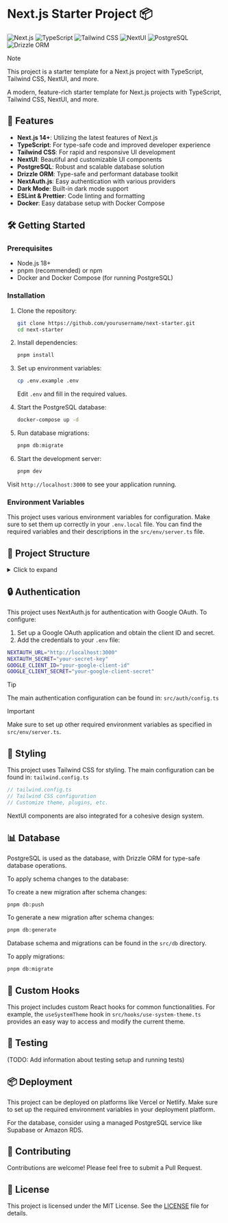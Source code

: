 # Next.js Starter Project 📦

![Next.js](https://img.shields.io/badge/Next.js-14.0+-000000?style=for-the-badge&logo=next.js&logoColor=white)
![TypeScript](https://img.shields.io/badge/TypeScript-5.0+-3178C6?style=for-the-badge&logo=typescript&logoColor=white)
![Tailwind CSS](https://img.shields.io/badge/Tailwind_CSS-3.0+-38B2AC?style=for-the-badge&logo=tailwind-css&logoColor=white)
![NextUI](https://img.shields.io/badge/NextUI-2.0+-000000?style=for-the-badge&logo=next.js&logoColor=white)
![PostgreSQL](https://img.shields.io/badge/PostgreSQL-16.0+-4169E1?style=for-the-badge&logo=postgresql&logoColor=white)
![Drizzle ORM](https://img.shields.io/badge/Drizzle_ORM-0.33.0+-4B32C3?style=for-the-badge)

> [!NOTE]  
> This project is a starter template for a Next.js project with TypeScript, Tailwind CSS, NextUI, and more.

A modern, feature-rich starter template for Next.js projects with TypeScript, Tailwind CSS, NextUI, and more.

## 🚀 Features

- **Next.js 14+**: Utilizing the latest features of Next.js
- **TypeScript**: For type-safe code and improved developer experience
- **Tailwind CSS**: For rapid and responsive UI development
- **NextUI**: Beautiful and customizable UI components
- **PostgreSQL**: Robust and scalable database solution
- **Drizzle ORM**: Type-safe and performant database toolkit
- **NextAuth.js**: Easy authentication with various providers
- **Dark Mode**: Built-in dark mode support
- **ESLint & Prettier**: Code linting and formatting
- **Docker**: Easy database setup with Docker Compose

## 🛠️ Getting Started

### Prerequisites

- Node.js 18+
- pnpm (recommended) or npm
- Docker and Docker Compose (for running PostgreSQL)

### Installation

1. Clone the repository:

   ```bash
   git clone https://github.com/yourusername/next-starter.git
   cd next-starter
   ```

2. Install dependencies:

   ```bash
   pnpm install
   ```

3. Set up environment variables:

   ```bash
   cp .env.example .env
   ```

   Edit `.env` and fill in the required values.

4. Start the PostgreSQL database:

   ```bash
   docker-compose up -d
   ```

5. Run database migrations:

   ```bash
   pnpm db:migrate
   ```

6. Start the development server:

   ```bash
   pnpm dev
   ```

Visit `http://localhost:3000` to see your application running.

### Environment Variables

This project uses various environment variables for configuration. Make sure to set them up correctly in your `.env.local` file. You can find the required variables and their descriptions in the `src/env/server.ts` file.

## 📁 Project Structure

<details>
<summary>Click to expand</summary>

```
.
├── src/
│   ├── app/                 # Next.js 13+ app directory
│   ├── components/          # Reusable React components
│   ├── db/                  # Database related files (schema, migrations)
│   ├── env/                 # Environment configuration
│   ├── hooks/               # Custom React hooks
│   ├── types/               # TypeScript type definitions
│   └── utils/               # Utility functions
├── public/                  # Static assets
├── .env.example # Example environment variables
├── docker-compose.yml # Docker Compose configuration
├── next.config.mjs # Next.js configuration
├── tailwind.config.ts # Tailwind CSS configuration
└── tsconfig.json # TypeScript configuration
```

</details>

## 🔒 Authentication

This project uses NextAuth.js for authentication with Google OAuth. To configure:

1. Set up a Google OAuth application and obtain the client ID and secret.
2. Add the credentials to your `.env` file:

```bash
NEXTAUTH_URL="http://localhost:3000"
NEXTAUTH_SECRET="your-secret-key"
GOOGLE_CLIENT_ID="your-google-client-id"
GOOGLE_CLIENT_SECRET="your-google-client-secret"
```

> [!TIP]
> The main authentication configuration can be found in: `src/auth/config.ts`

> [!IMPORTANT]
> Make sure to set up other required environment variables as specified in `src/env/server.ts`.

## 🎨 Styling

This project uses Tailwind CSS for styling. The main configuration can be found in: `tailwind.config.ts`

```typescript
// tailwind.config.ts
// Tailwind CSS configuration
// Customize theme, plugins, etc.
```

NextUI components are also integrated for a cohesive design system.

## 📊 Database

PostgreSQL is used as the database, with Drizzle ORM for type-safe database operations.

To apply schema changes to the database:

To create a new migration after schema changes:

```bash
pnpm db:push
```

To generate a new migration after schema changes:

```bash
pnpm db:generate
```

Database schema and migrations can be found in the `src/db` directory.

To apply migrations:

```bash
pnpm db:migrate
```

## 🎣 Custom Hooks

This project includes custom React hooks for common functionalities. For example, the `useSystemTheme` hook in `src/hooks/use-system-theme.ts` provides an easy way to access and modify the current theme.

## 🧪 Testing

(TODO: Add information about testing setup and running tests)

## 📦 Deployment

This project can be deployed on platforms like Vercel or Netlify. Make sure to set up the required environment variables in your deployment platform.

For the database, consider using a managed PostgreSQL service like Supabase or Amazon RDS.

## 🤝 Contributing

Contributions are welcome! Please feel free to submit a Pull Request.

## 📄 License

This project is licensed under the MIT License. See the [LICENSE](LICENSE) file for details.
